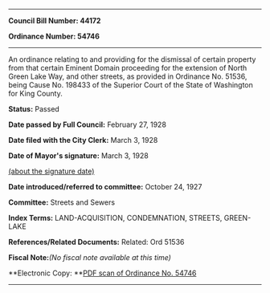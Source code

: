 

********

**Council Bill Number: 44172**
   
**Ordinance Number: 54746**
********

 An ordinance relating to and providing for the dismissal of certain property from that certain Eminent Domain proceeding for the extension of North Green Lake Way, and other streets, as provided in Ordinance No. 51536, being Cause No. 198433 of the Superior Court of the State of Washington for King County.

**Status:** Passed
   
**Date passed by Full Council:** February 27, 1928
   
**Date filed with the City Clerk:** March 3, 1928
   
**Date of Mayor's signature:** March 3, 1928
   
[(about the signature date)](/~public/approvaldate.htm)
   
   
   
**Date introduced/referred to committee:** October 24, 1927
   
**Committee:** Streets and Sewers
   
   
**Index Terms:** LAND-ACQUISITION, CONDEMNATION, STREETS, GREEN-LAKE

**References/Related Documents:** Related: Ord 51536

**Fiscal Note:**_(No fiscal note available at this time)_

**Electronic Copy: **[PDF scan of Ordinance No. 54746](/~archives/Ordinances/Ord_54746.pdf)

********


